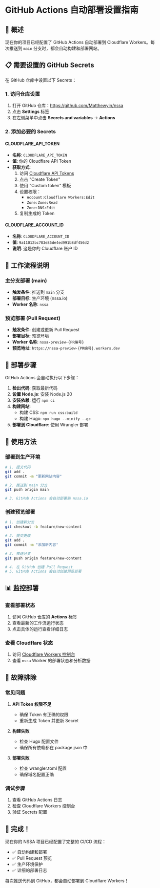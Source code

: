 # GitHub Actions 自动部署设置指南

## 🚀 概述

现在你的项目已经配置了 GitHub Actions 自动部署到 Cloudflare Workers。每次推送到 `main` 分支时，都会自动构建和部署网站。

## 📋 需要设置的 GitHub Secrets

在 GitHub 仓库中设置以下 Secrets：

### 1. 访问仓库设置
1. 打开 GitHub 仓库：https://github.com/Matthewyin/nssa
2. 点击 **Settings** 标签
3. 在左侧菜单中点击 **Secrets and variables** → **Actions**

### 2. 添加必要的 Secrets

#### CLOUDFLARE_API_TOKEN
- **名称**: `CLOUDFLARE_API_TOKEN`
- **值**: 你的 Cloudflare API Token
- **获取方式**:
  1. 访问 [Cloudflare API Tokens](https://dash.cloudflare.com/profile/api-tokens)
  2. 点击 "Create Token"
  3. 使用 "Custom token" 模板
  4. 设置权限：
     - `Account:Cloudflare Workers:Edit`
     - `Zone:Zone:Read`
     - `Zone:DNS:Edit`
  5. 复制生成的 Token

#### CLOUDFLARE_ACCOUNT_ID
- **名称**: `CLOUDFLARE_ACCOUNT_ID`
- **值**: `9a11012bc783e85de4ed991b8df456d2`
- **说明**: 这是你的 Cloudflare 账户 ID

## 🔄 工作流程说明

### 主分支部署 (main)
- **触发条件**: 推送到 `main` 分支
- **部署目标**: 生产环境 (nssa.io)
- **Worker 名称**: `nssa`

### 预览部署 (Pull Request)
- **触发条件**: 创建或更新 Pull Request
- **部署目标**: 预览环境
- **Worker 名称**: `nssa-preview-{PR编号}`
- **预览地址**: `https://nssa-preview-{PR编号}.workers.dev`

## 📝 部署步骤

GitHub Actions 会自动执行以下步骤：

1. **检出代码**: 获取最新代码
2. **设置 Node.js**: 安装 Node.js 20
3. **安装依赖**: 运行 `npm ci`
4. **构建网站**: 
   - 构建 CSS: `npm run css:build`
   - 构建 Hugo: `npx hugo --minify --gc`
5. **部署到 Cloudflare**: 使用 Wrangler 部署

## 🎯 使用方法

### 部署到生产环境
```bash
# 1. 提交代码
git add .
git commit -m "更新网站内容"

# 2. 推送到 main 分支
git push origin main

# 3. GitHub Actions 会自动部署到 nssa.io
```

### 创建预览部署
```bash
# 1. 创建新分支
git checkout -b feature/new-content

# 2. 提交更改
git add .
git commit -m "添加新内容"

# 3. 推送分支
git push origin feature/new-content

# 4. 在 GitHub 创建 Pull Request
# 5. GitHub Actions 会自动创建预览部署
```

## 📊 监控部署

### 查看部署状态
1. 访问 GitHub 仓库的 **Actions** 标签
2. 查看最新的工作流运行状态
3. 点击具体的运行查看详细日志

### 查看 Cloudflare 状态
1. 访问 [Cloudflare Workers 控制台](https://dash.cloudflare.com/9a11012bc783e85de4ed991b8df456d2/workers-and-pages)
2. 查看 `nssa` Worker 的部署状态和分析数据

## 🔧 故障排除

### 常见问题

1. **API Token 权限不足**
   - 确保 Token 有正确的权限
   - 重新生成 Token 并更新 Secret

2. **构建失败**
   - 检查 Hugo 配置文件
   - 确保所有依赖都在 package.json 中

3. **部署失败**
   - 检查 wrangler.toml 配置
   - 确保域名配置正确

### 调试步骤
1. 查看 GitHub Actions 日志
2. 检查 Cloudflare Workers 控制台
3. 验证 Secrets 配置

## 🎉 完成！

现在你的 NSSA 项目已经配置了完整的 CI/CD 流程：

- ✅ 自动构建和部署
- ✅ Pull Request 预览
- ✅ 生产环境保护
- ✅ 详细的部署日志

每次推送代码到 GitHub，都会自动部署到 Cloudflare Workers！
